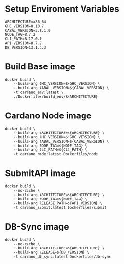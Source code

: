 # Setup Enviroment Variables
    ARCHITECTURE=x86_64
    GHC_VERSION=8.10.7
    CABAL_VERSION=3.8.1.0
    NODE_TAG=8.7.2
    CLI_PATH=8.17.0.0
    API_VERSION=8.7.2
    DB_VERSION=13.1.1.3

# Build Base image
    docker build \
        --build-arg GHC_VERSION=${GHC_VERSION} \
        --build-arg CABAL_VERSION=${CABAL_VERSION} \
        -t cardano_env:latest \
        ./Dockerfiles/build_env/${ARCHITECTURE}

# Cardano Node image
    docker build \
        --build-arg ARCHITECTURE=${ARCHITECTURE} \
        --build-arg GHC_VERSION=${GHC_VERSION} \
        --build-arg CABAL_VERSION=${CABAL_VERSION} \
        --build-arg NODE_TAG=${NODE_TAG} \
        --build-arg CLI_PATH=${CLI_PATH} \
        -t cardano_node:latest Dockerfiles/node

# SubmitAPI image
    docker build \
        --no-cache \
        --build-arg ARCHITECTURE=${ARCHITECTURE} \
        --build-arg NODE_TAG=${NODE_TAG} \
        --build-arg RELEASE_PATH=${API_VERSION} \
        -t cardano_submit:latest Dockerfiles/submit

# DB-Sync image
    docker build \
        --no-cache \
        --build-arg ARCHITECTURE=${ARCHITECTURE} \
        --build-arg RELEASE=${DB_VERSION} \
        -t cardano_db_sync:latest Dockerfiles/db-sync
